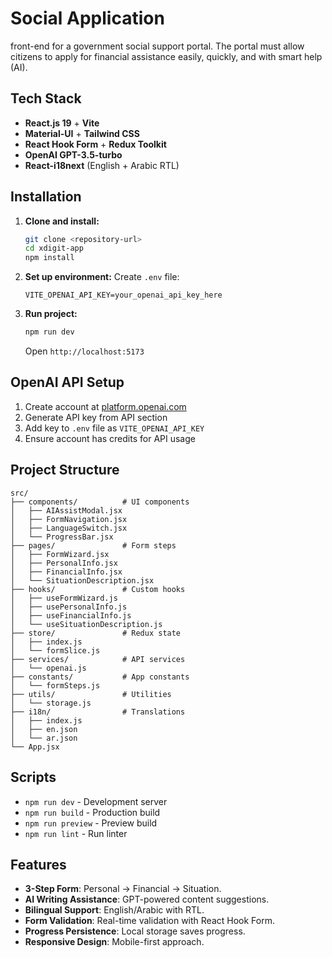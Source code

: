 # Social Application

front-end for a government social support portal. The portal must allow
citizens to apply for financial assistance easily, quickly, and with smart help (AI).

## Tech Stack

- **React.js 19** + **Vite**
- **Material-UI** + **Tailwind CSS**
- **React Hook Form** + **Redux Toolkit**
- **OpenAI GPT-3.5-turbo**
- **React-i18next** (English + Arabic RTL)

## Installation

1. **Clone and install:**

   ```bash
   git clone <repository-url>
   cd xdigit-app
   npm install
   ```

2. **Set up environment:**
   Create `.env` file:

   ```env
   VITE_OPENAI_API_KEY=your_openai_api_key_here
   ```

3. **Run project:**
   ```bash
   npm run dev
   ```
   Open `http://localhost:5173`

## OpenAI API Setup

1. Create account at [platform.openai.com](https://platform.openai.com)
2. Generate API key from API section
3. Add key to `.env` file as `VITE_OPENAI_API_KEY`
4. Ensure account has credits for API usage

## Project Structure

```
src/
├── components/          # UI components
│   ├── AIAssistModal.jsx
│   ├── FormNavigation.jsx
│   ├── LanguageSwitch.jsx
│   └── ProgressBar.jsx
├── pages/               # Form steps
│   ├── FormWizard.jsx
│   ├── PersonalInfo.jsx
│   ├── FinancialInfo.jsx
│   └── SituationDescription.jsx
├── hooks/               # Custom hooks
│   ├── useFormWizard.js
│   ├── usePersonalInfo.js
│   ├── useFinancialInfo.js
│   └── useSituationDescription.js
├── store/               # Redux state
│   ├── index.js
│   └── formSlice.js
├── services/            # API services
│   └── openai.js
├── constants/           # App constants
│   └── formSteps.js
├── utils/               # Utilities
│   └── storage.js
├── i18n/                # Translations
│   ├── index.js
│   ├── en.json
│   └── ar.json
└── App.jsx
```

## Scripts

- `npm run dev` - Development server
- `npm run build` - Production build
- `npm run preview` - Preview build
- `npm run lint` - Run linter

## Features

- **3-Step Form**: Personal → Financial → Situation.
- **AI Writing Assistance**: GPT-powered content suggestions.
- **Bilingual Support**: English/Arabic with RTL.
- **Form Validation**: Real-time validation with React Hook Form.
- **Progress Persistence**: Local storage saves progress.
- **Responsive Design**: Mobile-first approach.
